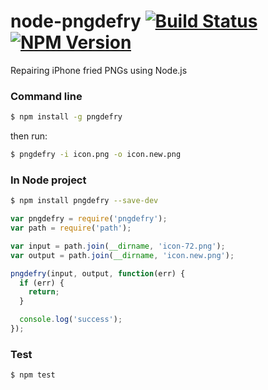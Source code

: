 # node-pngdefry [![Build Status](https://travis-ci.org/forsigner/node-pngdefry.svg?branch=master)](https://travis-ci.org/forsigner/node-pngdefry) [![NPM Version](http://img.shields.io/npm/v/pngdefry.svg?style=flat)](https://www.npmjs.org/package/pngdefry)

Repairing iPhone fried PNGs using Node.js

### Command line

``` bash
$ npm install -g pngdefry
```
then run:

``` bash
$ pngdefry -i icon.png -o icon.new.png
```

### In Node project


``` bash
$ npm install pngdefry --save-dev
```

``` js
var pngdefry = require('pngdefry');
var path = require('path');

var input = path.join(__dirname, 'icon-72.png');
var output = path.join(__dirname, 'icon.new.png');

pngdefry(input, output, function(err) {
  if (err) {
    return;
  }

  console.log('success');
});

```

### Test

``` bash
$ npm test
```
